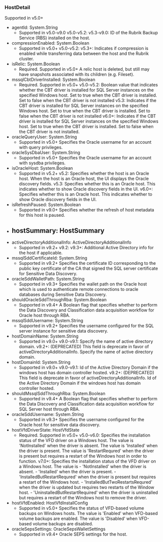 ### HostDetail
Supported in v5.0+

- agentId: System.String
  - Supported in v5.0-v9.0
  v5.0-v5.2:
  v5.3-v9.0: ID of the Rubrik Backup Service (RBS) installed on the host.
- compressionEnabled: System.Boolean
  - Supported in v5.0+
  v5.0-v5.2:
  v5.3+: Indicates if compression is enabled while transferring data between the host and the Rubrik cluster.
- isRelic: System.Boolean
  - Required. Supported in v5.0+
  A relic host is deleted, but still may have snapshots associated with its children (e.g. Fileset).
- mssqlCbtDriverInstalled: System.Boolean
  - Required. Supported in v5.0+
  v5.0-v5.2: Boolean value that indicates whether the CBT driver is installed for SQL Server instances on the specified Windows host. Set to true when the CBT driver is installed. Set to false when the CBT driver is not installed
  v5.3: Indicates if the CBT driver is installed for SQL Server instances on the specified Windows host. Set to true when the CBT driver is installed. Set to false when the CBT driver is not installed
  v6.0+: Indicates if the CBT driver is installed for SQL Server instances on the specified Windows host. Set to true when the CBT driver is installed. Set to false when the CBT driver is not installed.
- oracleQueryUser: System.String
  - Supported in v5.0+
  Specifies the Oracle username for an account with query privileges.
- oracleSysDbaUser: System.String
  - Supported in v5.0+
  Specifies the Oracle username for an account with sysdba privileges.
- isOracleHost: System.Boolean
  - Supported in v5.2+
  v5.2: Specifies whether the host is an Oracle host. When the host is an Oracle host, the UI displays the Oracle discovery fields.
  v5.3: Specifies whether this is an Oracle host. This indicates whether to show Oracle discovery fields in the UI.
  v6.0+: Specifies whether this is an Oracle host. This indicates whether to show Oracle discovery fields in the UI.
- isRefreshPaused: System.Boolean
  - Supported in v9.0+
  Specifies whether the refresh of host metadata for this host is paused.
- hostSummary: HostSummary
  - 
- activeDirectoryAdditionalInfo: ActiveDirectoryAdditionalInfo
  - Supported in v9.2+
  v9.2:
  v9.3+: Additional Active Directory info for the host if applicable.
- mssqlSddCertificateId: System.String
  - Supported in v9.2+
  Specifies the certificate ID corresponding to the public key certificate of the CA that signed the SQL server certificate for Sensitive Data Discovery.
- oracleSddWalletPath: System.String
  - Supported in v9.3+
  Specifies the wallet path on the Oracle host which is used to authenticate remote connections to oracle databases during Sensitive Data Discovery.
- shouldOracleSddThroughRba: System.Boolean
  - Supported in v9.4+
  A Boolean flag that specifies whether to perform the Data Discovery and Classification data acquisition workflow for Oracle host through RBA.
- mssqlSddUsername: System.String
  - Supported in v9.2+
  Specifies the username configured for the SQL server instance for sensitive data discovery.
- hostDomainName: System.String
  - Supported in v9.0+
  v9.0-v9.1: Specify the name of active directory domain.
  v9.2+: (DEPRECATED) This field is deprecate in favor of activeDirectoryAdditionalInfo. Specify the name of active directory domain.
- hostDomainId: System.String
  - Supported in v9.0+
  v9.0-v9.1: Id of the Active Directory Domain if the windows host has domain controller hosted.
  v9.2+: (DEPRECATED) This field is deprecate in favor of activeDirectoryAdditionalInfo. Id of the Active Directory Domain if the windows host has domain controller hosted.
- shouldMssqlSddThroughRba: System.Boolean
  - Supported in v9.4+
  A Boolean flag that specifies whether to perform the Data Discovery and Classification data acquisition workflow for SQL Server host through RBA.
- oracleSddUsername: System.String
  - Supported in v9.3+
  Specifies the username configured for the Oracle host for sensitive data discovery.
- hostVfdDriverState: HostVfdState
  - Required. Supported in v5.0+
  v5.0-v6.0: Specifies the installation status of the VFD driver on a Windows host. The value is 'NotInstalled' when the driver is absent. The value is 'Installed' when the driver is present. The value is 'RestartRequred' when the driver is present but requires a restart of the Windows host in order to function.
  v7.0+: Specifies the installation status of the VFD driver on a Windows host. The value is - 'NotInstalled' when the driver is absent. - 'Installed' when the driver is present. - 'InstalledButRestartRequred' when the driver is present but requires a restart of the Windows host. - 'InstalledButTwoRestartsRequred' when the driver is updated but requires two restarts of the Window host. - 'UninstalledButRestartRequired' when the driver is uninstalled but requires a restart of the Windows host to remove the driver.
- hostVfdEnabled: HostVfdInstallConfig
  - Supported in v5.0+
  Specifies the status of VFD-based volume backups on Windows hosts. The value is 'Enabled' when VFD-based volume backups are enabled. The value is 'Disabled' when VFD-based volume backups are disabled.
- oracleSepsSettings: OracleSepsWalletSettings
  - Supported in v9.4+
  Oracle SEPS settings for the host.

